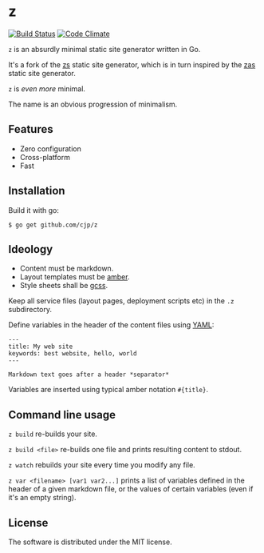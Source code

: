 # z

[![Build Status](https://travis-ci.org/cjp/z.svg?branch=master)](https://travis-ci.org/cjp/z)
[![Code Climate](https://codeclimate.com/github/cjp/z/badges/gpa.svg)](https://codeclimate.com/github/cjp/z)

`z` is an absurdly minimal static site generator written in Go.

It's a fork of the [zs] static site generator, which is in turn inspired
by the [zas] static site generator.

`z` is *even more* minimal.

The name is an obvious progression of minimalism.

## Features

* Zero configuration
* Cross-platform
* Fast

## Installation

Build it with go:

	$ go get github.com/cjp/z

## Ideology

* Content must be markdown.
* Layout templates must be [amber].
* Style sheets shall be [gcss].

Keep all service files (layout pages, deployment scripts etc)
in the `.z` subdirectory.

Define variables in the header of the content files using [YAML]:

    ---
    title: My web site
	keywords: best website, hello, world
	---

	Markdown text goes after a header *separator*

Variables are inserted using typical amber notation `#{title}`.

## Command line usage

`z build` re-builds your site.

`z build <file>` re-builds one file and prints resulting content to stdout.

`z watch` rebuilds your site every time you modify any file.

`z var <filename> [var1 var2...]` prints a list of variables defined in the
header of a given markdown file, or the values of certain variables (even if
it's an empty string).

## License

The software is distributed under the MIT license.

[amber]: https://github.com/eknkc/amber/
[YAML]: https://github.com/go-yaml/yaml
[gcss]: https://github.com/yosssi/gcss
[zs]: https://github.com/zserge/zs
[zas]: https://github.com/imdario/zas
